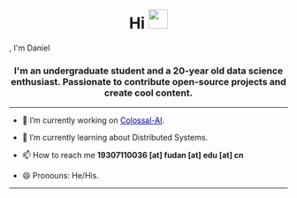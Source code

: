 

<h1 align="center">Hi <a href="https://super-dainiu.github.io"><img src="https://media.giphy.com/media/hvRJCLFzcasrR4ia7z/giphy.gif" width="35px"></h1></a></p>, I'm Daniel</h1>
<h3 align="center">I'm an undergraduate student and a 20-year old data science enthusiast. Passionate to contribute open-source projects and create cool content.</h3>

---

- 🔭 I’m currently working on <a href="https://colossalai.org/" style="color: darkblue">Colossal-AI</a>.

- 🌱 I’m currently learning about Distributed Systems.

- 📫 How to reach me **19307110036 [at] fudan [at] edu [at] cn**

- 😄 Pronouns: He/His.


---